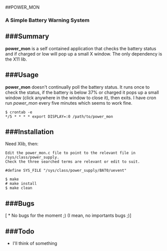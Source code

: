 ##POWER_MON
### A Simple Battery Warning System


###Summary
-------

**power_mon** is a self contained application that checks the battery status
	and if charged or low will pop up a small X window. The only dependency 
	is the X11 lib.


###Usage
-----

**power_mon** doesn't continually poll the battery status. It runs once to check
	the status, if the battery is below 37% or charged it pops up a small window
	(click anywhere in the window to close it), then exits.
	I have cron run *power_mon* every five minutes which seems to work fine.

	$ crontab -e
	*/5 * * * * export DISPLAY=:0 /path/to/power_mon

###Installation
------------

Need Xlib, then:

    Edit the power_mon.c file to point to the relevant file in
    /sys/class/power_supply.
    Check the three searched terms are relevant or edit to suit.

    #define SYS_FILE "/sys/class/power_supply/BAT0/uevent"

    $ make
    # make install
    $ make clean


###Bugs
----

[ * No bugs for the moment ;) (I mean, no importants bugs ;)]


###Todo
----

  * I'll think of something

